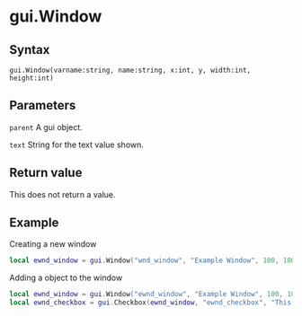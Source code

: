 # gui.Window

## Syntax
```
gui.Window(varname:string, name:string, x:int, y, width:int, height:int)
```

## Parameters
```parent``` A gui object.

```text``` String for the text value shown.

## Return value
This does not return a value.

## Example
Creating a new window
```lua
local ewnd_window = gui.Window("wnd_window", "Example Window", 100, 100, 200, 400);
```

Adding a object to the window
```lua
local ewnd_window = gui.Window("ewnd_window", "Example Window", 100, 100, 200, 400);
local ewnd_checkbox = gui.Checkbox(ewnd_window, "ewnd_checkbox", "This is a checkbox", true);
```